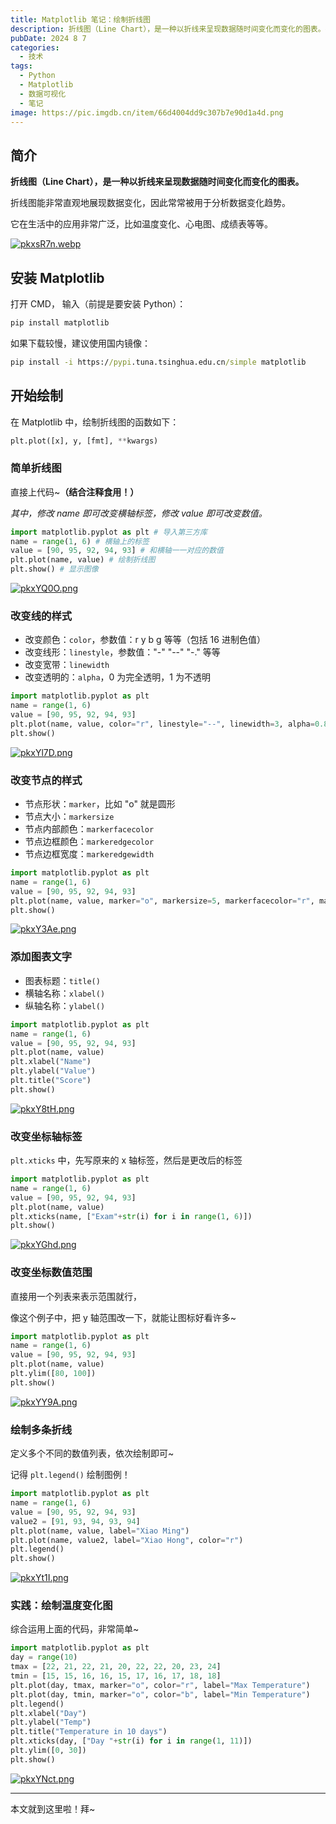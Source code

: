 ```yaml
---
title: Matplotlib 笔记：绘制折线图
description: 折线图（Line Chart），是一种以折线来呈现数据随时间变化而变化的图表。折线图能非常直观地展现数据变化，因此常常被用于分析数据变化趋势。
pubDate: 2024 8 7
categories:
  - 技术
tags:
  - Python
  - Matplotlib
  - 数据可视化
  - 笔记
image: https://pic.imgdb.cn/item/66d4004dd9c307b7e90d1a4d.png
---
```

## 简介

**折线图（Line Chart），是一种以折线来呈现数据随时间变化而变化的图表。**

折线图能非常直观地展现数据变化，因此常常被用于分析数据变化趋势。

它在生活中的应用非常广泛，比如温度变化、心电图、成绩表等等。

[![pkxsR7n.webp](https://s21.ax1x.com/2024/08/07/pkxsR7n.webp)](https://imgse.com/i/pkxsR7n)

## 安装 Matplotlib

打开 CMD， 输入（前提是要安装 Python）：

``` cmd
pip install matplotlib
```

如果下载较慢，建议使用国内镜像：

``` cmd
pip install -i https://pypi.tuna.tsinghua.edu.cn/simple matplotlib
```

## 开始绘制

在 Matplotlib 中，绘制折线图的函数如下：

``` python
plt.plot([x], y, [fmt], **kwargs)
```

### 简单折线图

直接上代码~**（结合注释食用！）**

_其中，修改 name 即可改变横轴标签，修改 value 即可改变数值。_

``` python
import matplotlib.pyplot as plt # 导入第三方库
name = range(1, 6) # 横轴上的标签
value = [90, 95, 92, 94, 93] # 和横轴一一对应的数值
plt.plot(name, value) # 绘制折线图
plt.show() # 显示图像
```

[![pkxYQ0O.png](https://s21.ax1x.com/2024/08/06/pkxYQ0O.png)](https://imgse.com/i/pkxYQ0O)

### 改变线的样式

- 改变颜色：`color`，参数值：r y b g 等等（包括 16 进制色值）
- 改变线形：`linestyle`，参数值："-" "--" "-." 等等
- 改变宽带：`linewidth`
- 改变透明的：`alpha`，0 为完全透明，1 为不透明

``` python
import matplotlib.pyplot as plt
name = range(1, 6)
value = [90, 95, 92, 94, 93]
plt.plot(name, value, color="r", linestyle="--", linewidth=3, alpha=0.8)
plt.show()
```

[![pkxYl7D.png](https://s21.ax1x.com/2024/08/06/pkxYl7D.png)](https://imgse.com/i/pkxYl7D)

### 改变节点的样式

- 节点形状：`marker`，比如 "o" 就是圆形
- 节点大小：`markersize`
- 节点内部颜色：`markerfacecolor`
- 节点边框颜色：`markeredgecolor`
- 节点边框宽度：`markeredgewidth`

``` python
import matplotlib.pyplot as plt
name = range(1, 6)
value = [90, 95, 92, 94, 93]
plt.plot(name, value, marker="o", markersize=5, markerfacecolor="r", markeredgecolor="b", markeredgewidth=2)
plt.show()
```

[![pkxY3Ae.png](https://s21.ax1x.com/2024/08/06/pkxY3Ae.png)](https://imgse.com/i/pkxY3Ae)

### 添加图表文字

- 图表标题：`title()`
- 横轴名称：`xlabel()`
- 纵轴名称：`ylabel()`

``` python
import matplotlib.pyplot as plt
name = range(1, 6)
value = [90, 95, 92, 94, 93]
plt.plot(name, value)
plt.xlabel("Name")
plt.ylabel("Value")
plt.title("Score")
plt.show()
```

[![pkxY8tH.png](https://s21.ax1x.com/2024/08/06/pkxY8tH.png)](https://imgse.com/i/pkxY8tH)

### 改变坐标轴标签

`plt.xticks` 中，先写原来的 x 轴标签，然后是更改后的标签

``` python
import matplotlib.pyplot as plt
name = range(1, 6)
value = [90, 95, 92, 94, 93]
plt.plot(name, value)
plt.xticks(name, ["Exam"+str(i) for i in range(1, 6)])
plt.show()
```

[![pkxYGhd.png](https://s21.ax1x.com/2024/08/06/pkxYGhd.png)](https://imgse.com/i/pkxYGhd)

### 改变坐标数值范围

直接用一个列表来表示范围就行，

像这个例子中，把 y 轴范围改一下，就能让图标好看许多~

``` python
import matplotlib.pyplot as plt
name = range(1, 6)
value = [90, 95, 92, 94, 93]
plt.plot(name, value)
plt.ylim([80, 100])
plt.show()
```

[![pkxYY9A.png](https://s21.ax1x.com/2024/08/06/pkxYY9A.png)](https://imgse.com/i/pkxYY9A)

### 绘制多条折线

定义多个不同的数值列表，依次绘制即可~

记得 `plt.legend()` 绘制图例！

``` python
import matplotlib.pyplot as plt
name = range(1, 6)
value = [90, 95, 92, 94, 93]
value2 = [91, 93, 94, 93, 94]
plt.plot(name, value, label="Xiao Ming")
plt.plot(name, value2, label="Xiao Hong", color="r")
plt.legend()
plt.show()
```

[![pkxYt1I.png](https://s21.ax1x.com/2024/08/06/pkxYt1I.png)](https://imgse.com/i/pkxYt1I)

### 实践：绘制温度变化图

综合运用上面的代码，非常简单~

``` python
import matplotlib.pyplot as plt
day = range(10)
tmax = [22, 21, 22, 21, 20, 22, 22, 20, 23, 24]
tmin = [15, 15, 16, 16, 15, 17, 16, 17, 18, 18]
plt.plot(day, tmax, marker="o", color="r", label="Max Temperature")
plt.plot(day, tmin, marker="o", color="b", label="Min Temperature")
plt.legend()
plt.xlabel("Day")
plt.ylabel("Temp")
plt.title("Temperature in 10 days")
plt.xticks(day, ["Day "+str(i) for i in range(1, 11)])
plt.ylim([0, 30])
plt.show()
```

[![pkxYNct.png](https://s21.ax1x.com/2024/08/06/pkxYNct.png)](https://imgse.com/i/pkxYNct)

---

本文就到这里啦！拜~